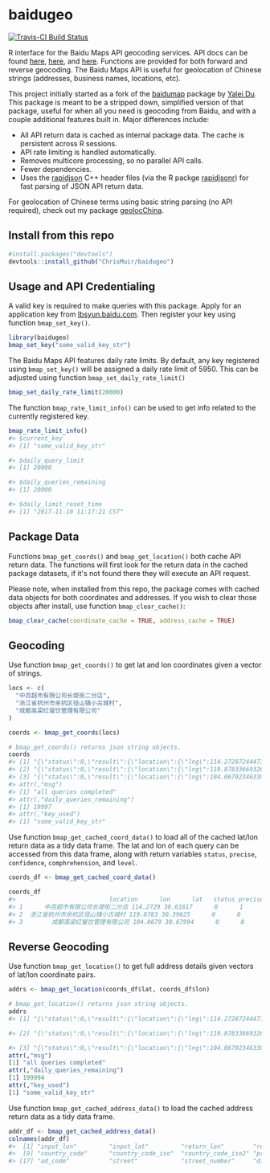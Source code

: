 baidugeo
========

[![Travis-CI Build Status](https://travis-ci.org/ChrisMuir/baidugeo.svg?branch=master)](https://travis-ci.org/ChrisMuir/baidugeo)

R interface for the Baidu Maps API geocoding services. API docs can be found [here](http://lbsyun.baidu.com/index.php?title=jspopular), [here](http://developer.baidu.com/map/skins/MySkin/resources/iframs/webapi-geocoding.html), and [here](http://lbsyun.baidu.com/index.php?title=car/api/geocoding). Functions are provided for both forward and reverse geocoding. The Baidu Maps API is useful for geolocation of Chinese strings (addresses, business names, locations, etc).

This project initially started as a fork of the [baidumap](https://github.com/badbye/baidumap) package by [Yalei Du](https://github.com/badbye). This package is meant to be a stripped down, simplified version of that package, useful for when all you need is geocoding from Baidu, and with a couple additional features built in. Major differences include:

- All API return data is cached as internal package data. The cache is persistent across R sessions.
- API rate limiting is handled automatically.
- Removes multicore processing, so no parallel API calls.
- Fewer dependencies.
- Uses the [rapidjson](https://github.com/Tencent/rapidjson) C++ header files (via the R packge [rapidjsonr](https://github.com/SymbolixAU/rapidjsonr)) for fast parsing of JSON API return data.

For geolocation of Chinese terms using basic string parsing (no API required), check out my package [geolocChina](https://github.com/ChrisMuir/geolocChina).

## Install from this repo

```r
#install.packages("devtools")
devtools::install_github("ChrisMuir/baidugeo")
```

## Usage and API Credentialing

A valid key is required to make queries with this package. Apply for an application key from [lbsyun.baidu.com](http://lbsyun.baidu.com/apiconsole/key). Then register your key using function `bmap_set_key()`.
```r
library(baidugeo)
bmap_set_key("some_valid_key_str")
```
The Baidu Maps API features daily rate limits. By default, any key registered using `bmap_set_key()` will be assigned a daily rate limit of 5950. This can be adjusted using function `bmap_set_daily_rate_limit()`
```r
bmap_set_daily_rate_limit(20000)
```

The function `bmap_rate_limit_info()` can be used to get info related to the currently registered key.
```r
bmap_rate_limit_info()
#> $current_key
#> [1] "some_valid_key_str"

#> $daily_query_limit
#> [1] 20000

#> $daily_queries_remaining
#> [1] 20000

#> $daily_limit_reset_time
#> [1] "2017-11-10 11:17:21 CST"
```

## Package Data
Functions `bmap_get_coords()` and `bmap_get_location()` both cache API return data. The functions will first look for the return data in the cached package datasets, if it's not found there they will execute an API request.

Please note, when installed from this repo, the package comes with cached data objects for both coordinates and addresses. If you wish to clear those objects after install, use function `bmap_clear_cache()`:
```r
bmap_clear_cache(coordinate_cache = TRUE, address_cache = TRUE)
```

## Geocoding
Use function `bmap_get_coords()` to get lat and lon coordinates given a vector of strings.
```r
locs <- c(
  "中百超市有限公司长堤街二分店", 
  "浙江省杭州市余杭区径山镇小古城村", 
  "成都高梁红餐饮管理有限公司"
)

coords <- bmap_get_coords(locs)

# bmap_get_coords() returns json string objects.
coords
#> [1] "{\"status\":0,\"result\":{\"location\":{\"lng\":114.27287244473057,\"lat\":30.616167082550779},\"precise\":1,\"confidence\":80,\"comprehension\":95,\"level\":\"UNKNOWN\"}}"
#> [2] "{\"status\":0,\"result\":{\"location\":{\"lng\":119.87833669326516,\"lat\":30.39624844375698},\"precise\":0,\"confidence\":30,\"comprehension\":100,\"level\":\"乡镇\"}}"   
#> [3] "{\"status\":0,\"result\":{\"location\":{\"lng\":104.06792346330406,\"lat\":30.679942845419565},\"precise\":0,\"confidence\":12,\"comprehension\":29,\"level\":\"城市\"}}"   
#> attr(,"msg")
#> [1] "all queries completed"
#> attr(,"daily_queries_remaining")
#> [1] 19997
#> attr(,"key_used")
#> [1] "some_valid_key_str"
```

Use function `bmap_get_cached_coord_data()` to load all of the cached lat/lon return data as a tidy data frame. The lat and lon of each query can be accessed from this data frame, along with return variables `status`, `precise`, `confidence`, `comphrehension`, and `level`.
```r
coords_df <- bmap_get_cached_coord_data()

coords_df
#>                          location      lon      lat   status precise confidence comprehension    level
#> 1      中百超市有限公司长堤街二分店 114.2729 30.61617      0      1         80            NA      UNKNOWN
#> 2  浙江省杭州市余杭区径山镇小古城村 119.8783 30.39625      0      0         30            NA         乡镇
#> 3        成都高梁红餐饮管理有限公司 104.0679 30.67994      0      0         12            NA         城市
```

## Reverse Geocoding
Use function `bmap_get_location()` to get full address details given vectors of lat/lon coordinate pairs.
```r
addrs <- bmap_get_location(coords_df$lat, coords_df$lon)

# bmap_get_location() returns json string objects.
addrs
#> [1] "{\"status\":0,\"result\":{\"location\":{\"lng\":114.27287244473092,\"lat\":30.61616696729939},\"formatted_address\":\"湖北省武汉市江汉区新华路630号\",\"business\":\"汉口火车站,常青路,北湖\",\"addressComponent\":{\"country\":\"中国\",\"country_code\":0,\"country_code_iso\":\"CHN\",\"country_code_iso2\":\"CN\",\"province\":\"湖北省\",\"city\":\"武汉市\",\"city_level\":2,\"district\":\"江汉区\",\"town\":\"\",\"adcode\":\"420103\",\"street\":\"新华路\",\"street_number\":\"630号\",\"direction\":\"附近\",\"distance\":\"9\"},\"pois\":[],\"roads\":[],\"poiRegions\":[],\"sematic_description\":\"锦江之星酒店(武汉菱角湖万达店)南53米\",\"cityCode\":218}}"

#> [2] "{\"status\":0,\"result\":{\"location\":{\"lng\":119.87833669326493,\"lat\":30.39624841472855},\"formatted_address\":\"浙江省杭州市余杭区潘金线\",\"business\":\"\",\"addressComponent\":{\"country\":\"中国\",\"country_code\":0,\"country_code_iso\":\"CHN\",\"country_code_iso2\":\"CN\",\"province\":\"浙江省\",\"city\":\"杭州市\",\"city_level\":2,\"district\":\"余杭区\",\"town\":\"\",\"adcode\":\"330110\",\"street\":\"潘金线\",\"street_number\":\"\",\"direction\":\"\",\"distance\":\"\"},\"pois\":[],\"roads\":[],\"poiRegions\":[],\"sematic_description\":\"阳坞山西北444米\",\"cityCode\":179}}"

#> [3] "{\"status\":0,\"result\":{\"location\":{\"lng\":104.06792346330394,\"lat\":30.67994271533221},\"formatted_address\":\"四川省成都市青羊区王家塘街84号\",\"business\":\"骡马市,新华西路,八宝街\",\"addressComponent\":{\"country\":\"中国\",\"country_code\":0,\"country_code_iso\":\"CHN\",\"country_code_iso2\":\"CN\",\"province\":\"四川省\",\"city\":\"成都市\",\"city_level\":2,\"district\":\"青羊区\",\"town\":\"\",\"adcode\":\"510105\",\"street\":\"王家塘街\",\"street_number\":\"84号\",\"direction\":\"附近\",\"distance\":\"6\"},\"pois\":[],\"roads\":[],\"poiRegions\":[{\"direction_desc\":\"内\",\"name\":\"青羊区政府\",\"tag\":\"政府机构;各级政府\",\"uid\":\"96b672aa58335874cf04ef80\"}],\"sematic_description\":\"青羊区政府内,成都华氏陶瓷艺术博物馆附近1米\",\"cityCode\":75}}"
attr(,"msg")
[1] "all queries completed"
attr(,"daily_queries_remaining")
[1] 199994
attr(,"key_used")
[1] "some_valid_key_str"
```

Use function `bmap_get_cached_address_data()` to load the cached address return data as a tidy data frame.
```r
addr_df <- bmap_get_cached_address_data()
colnames(addr_df)
#>  [1] "input_lon"         "input_lat"         "return_lon"        "return_lat"        "status"            "formatted_address" "business"          "country"          
#>  [9] "country_code"      "country_code_iso"  "country_code_iso2" "province"          "city"              "city_level"        "district"          "town"             
#> [17] "ad_code"           "street"            "street_number"     "direction"         "distance"          "semantic_desc"     "city_code"
```
